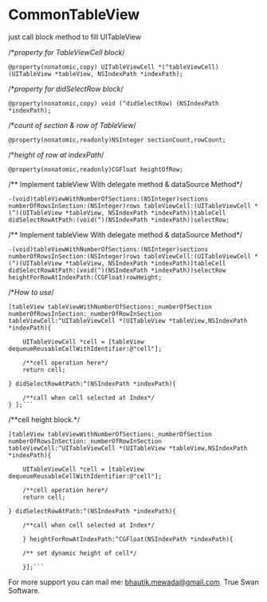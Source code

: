 CommonTableView
===============

just call block method to fill UITableView

/**property for TableViewCell block*/

```@property(nonatomic,copy) UITableViewCell *(^tableViewCell)(UITableView *tableView, NSIndexPath *indexPath);```

/**property for didSelectRow block*/

```@property(nonatomic,copy) void (^didSelectRow) (NSIndexPath *indexPath);```

/**count of section & row of TableView*/

```@property(nonatomic,readonly)NSInteger sectionCount,rowCount;```

/**height of row at indexPath*/

```@property(nonatomic,readonly)CGFloat heightOfRow;```

/** Implement tableView With delegate method & dataSource Method*/

```-(void)tableViewWithNumberOfSections:(NSInteger)sections numberOfRowsInSection:(NSInteger)rows tableViewCell:(UITableViewCell *(^)(UITableView *tableView, NSIndexPath *indexPath))tableCell didSelectRowAtPath:(void(^)(NSIndexPath *indexPath))selectRow;```

/** Implement tableView With delegate method & dataSource Method*/

```-(void)tableViewWithNumberOfSections:(NSInteger)sections numberOfRowsInSection:(NSInteger)rows tableViewCell:(UITableViewCell *(^)(UITableView *tableView, NSIndexPath *indexPath))tableCell didSelectRowAtPath:(void(^)(NSIndexPath *indexPath))selectRow heightForRowAtIndexPath:(CGFloat)rowHeight;```



/**How to use*/

    [tableView tableViewWithNumberOfSections:_numberOfSection numberOfRowsInSection:_numberOfRowInSection    tableViewCell:^UITableViewCell *(UITableView *tableView,NSIndexPath *indexPath){

        UITableViewCell *cell = [tableView dequeueReusableCellWithIdentifier:@"cell"];
        
        /**cell operation here*/
        return cell;
        
    } didSelectRowAtPath:^(NSIndexPath *indexPath){
        
        /**call when cell selected at Index*/
    } ];```


/**cell height block.*/

    [tableView tableViewWithNumberOfSections:_numberOfSection numberOfRowsInSection:_numberOfRowInSection    tableViewCell:^UITableViewCell *(UITableView *tableView,NSIndexPath *indexPath){

        UITableViewCell *cell = [tableView dequeueReusableCellWithIdentifier:@"cell"];
        
        /**cell operation here*/
        return cell;
        
    } didSelectRowAtPath:^(NSIndexPath *indexPath){
        
        /**call when cell selected at Index*/
        
        } heightForRowAtIndexPath:^CGFloat(NSIndexPath *indexPath){
        
        /** set dynamic height of cell*/
        
        }];```

For more support you can mail me: bhautik.mewada@gmail.com.
True Swan Software.
